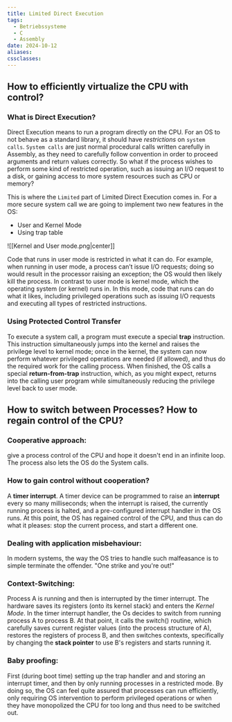 ```yaml
---
title: Limited Direct Execution
tags:
  - Betriebssysteme
  - C
  - Assembly
date: 2024-10-12
aliases: 
cssclasses:
---
```

## How to efficiently virtualize the CPU with control?
### What is Direct Execution?
Direct Execution means to run a program directly on the CPU. For an OS to not behave as a standard library, it should have *restrictions* on `system calls`.
`System calls` are just normal procedural calls written carefully in Assembly, as they need to carefully follow convention in order to proceed arguments and return values correctly. So what if the process wishes to perform some kind of restricted operation, such as issuing an I/O request to a disk, or gaining access to more system resources such as CPU or memory?

This is where the `Limited` part of Limited Direct Execution comes in. For a more secure system call we are going to implement two new features in the OS:
- User and Kernel Mode
- Using trap table


![[Kernel and User mode.png|center]]

Code that runs in user mode is restricted in what it can do. For example, when running in user mode, a process can’t issue I/O requests; doing so would result in the processor raising an exception; the OS would then likely kill the process. In contrast to user mode is kernel mode, which the operating system (or kernel) runs in. In this mode, code that runs can do what it likes, including privileged operations such as issuing I/O requests and executing all types of restricted instructions.

### Using Protected Control Transfer
To execute a system call, a program must execute a special **trap** instruction. This instruction simultaneously jumps into the kernel and raises the privilege level to kernel mode; once in the kernel, the system can now perform whatever privileged operations are needed (if allowed), and thus do the required work for the calling process. When finished, the OS calls a special **return-from-trap** instruction, which, as you might expect, returns into the calling user program while simultaneously reducing the privilege level back to user mode.

## How to switch between Processes? How to regain control of the CPU?
### Cooperative approach:
give a process control of the CPU and hope it doesn't end in an infinite loop. The process also lets the OS do the System calls.
### How to gain control without cooperation?
A **timer interrupt**. A timer device can be programmed to raise an **interrupt** every so many milliseconds; when the interrupt is raised, the currently running process is halted, and a pre-configured interrupt handler in the OS runs. At this point, the OS has regained control of the CPU, and thus can do what it pleases: stop the current process, and start a different one.
### Dealing with application misbehaviour:
In modern systems, the way the OS tries to handle such malfeasance is to simple terminate the offender. "One strike and you're out!"

### Context-Switching:
Process A is running and then is interrupted by the timer interrupt. The hardware saves its registers (onto its kernel stack) and enters the *Kernel Mode*. In the timer interrupt handler, the Os decides to switch from running process A to process B. At that point, it calls the switch() routine, which carefully saves current register values (into the process structure of A), restores the registers of process B, and then switches contexts, specifically by changing the **stack pointer** to use B's registers and starts running it.

### Baby proofing:
First (during boot time) setting up the trap handler and and storing an interrupt timer, and then by only running processes in a restricted mode. By doing so, the OS can feel quite assured that processes can run efficiently, only requiring OS intervention to perform privileged operations or when they have monopolized the CPU for too long and thus need to be switched out.
